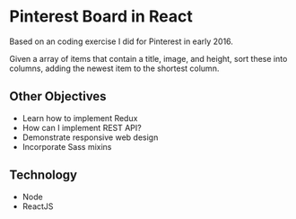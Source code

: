 # Pinterest Board in React
Based on an coding exercise I did for Pinterest in early 2016.

Given a array of items that contain a title, image, and height, sort these into columns, adding the newest item to the shortest column.

## Other Objectives
* Learn how to implement Redux
* How can I implement REST API?
* Demonstrate responsive web design
* Incorporate Sass mixins

## Technology
* Node
* ReactJS
